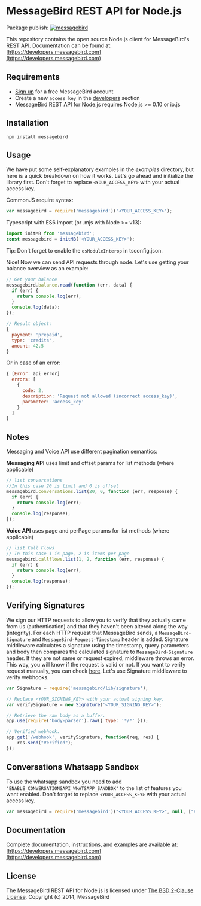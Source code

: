 MessageBird REST API for Node.js
================================

Package publish: [![messagebird](https://github.com/messagebird/messagebird-nodejs/actions/workflows/npmpublish.yml/badge.svg)](https://github.com/messagebird/messagebird-nodejs/actions/workflows/npmpublish.yml)

This repository contains the open source Node.js client for MessageBird's REST API.
Documentation can be found at: [https://developers.messagebird.com](https://developers.messagebird.com)

Requirements
------------

- [Sign up](https://www.messagebird.com/en/signup) for a free MessageBird account
- Create a new `access_key` in the [developers](https://www.messagebird.com/app/en/settings/developers/access) section
- MessageBird REST API for Node.js requires Node.js >= 0.10 or io.js

Installation
------------

`npm install messagebird`

Usage
-----

We have put some self-explanatory examples in the *examples* directory, but here is a quick breakdown on how it works.
Let's go ahead and initialize the library first. Don't forget to replace `<YOUR_ACCESS_KEY>` with your actual access key.

CommonJS require syntax:

```javascript
var messagebird = require('messagebird')('<YOUR_ACCESS_KEY>');
```

Typescript with ES6 import (or .mjs with Node >= v13):

```typescript
import initMB from 'messagebird';
const messagebird = initMB('<YOUR_ACCESS_KEY>');
```

Tip: Don't forget to enable the `esModuleInterop` in tsconfig.json.

Nice! Now we can send API requests through node. Let's use getting your balance overview as an example:

```javascript
// Get your balance
messagebird.balance.read(function (err, data) {
  if (err) {
    return console.log(err);
  }
  console.log(data);
});

// Result object:
{
  payment: 'prepaid',
  type: 'credits',
  amount: 42.5
}
```

Or in case of an error:

```javascript
{ [Error: api error]
  errors: [
    {
      code: 2,
      description: 'Request not allowed (incorrect access_key)',
      parameter: 'access_key'
    }
  ]
}
```

Notes
-------------

Messaging and Voice API use different pagination semantics:
  
  **Messaging API** uses limit and offset params for list methods (where applicable)

  ````javascript
  // list conversations
  //In this case 20 is limit and 0 is offset
  messagebird.conversations.list(20, 0, function (err, response) {
    if (err) {
      return console.log(err);
    }
    console.log(response);
  });
  ````

  **Voice API** uses page and perPage params for list methods (where applicable)

  ````javascript
  // list Call Flows
  // In this case 1 is page, 2 is items per page
  messagebird.callflows.list(1, 2, function (err, response) {
    if (err) {
      return console.log(err);
    }
    console.log(response);
  });
  ````

Verifying Signatures
-------------

We sign our HTTP requests to allow you to verify that they actually came from us (authentication) and that they haven't been altered along the way (integrity). For each HTTP request that MessageBird sends, a `MessageBird-Signature` and `MessageBird-Request-Timestamp` header is added. Signature middleware calculates a signature using the timestamp, query parameters and body then compares the calculated signature to `MessageBird-Signature` header. If they are not same or request expired, middleware throws an error. This way, you will know if the request is valid or not. If you want to verify request manually, you can check [here](https://developers.messagebird.com/docs/verify-http-requests). Let's use Signature middleware to verify webhooks.

```javascript
var Signature = require('messagebird/lib/signature');

// Replace <YOUR_SIGNING_KEY> with your actual signing key.
var verifySignature = new Signature('<YOUR_SIGNING_KEY>');

// Retrieve the raw body as a buffer.
app.use(require('body-parser').raw({ type: '*/*' }));

// Verified webhook.
app.get('/webhook', verifySignature, function(req, res) {
    res.send("Verified");
});

```

Conversations Whatsapp Sandbox
-------------

To use the whatsapp sandbox you need to add `"ENABLE_CONVERSATIONSAPI_WHATSAPP_SANDBOX"` to the list of features you want enabled. Don't forget to replace `<YOUR_ACCESS_KEY>` with your actual access key.

```javascript
var messagebird = require('messagebird')("<YOUR_ACCESS_KEY>", null, ["ENABLE_CONVERSATIONSAPI_WHATSAPP_SANDBOX"]);
```

Documentation
-------------

Complete documentation, instructions, and examples are available at:
[https://developers.messagebird.com](https://developers.messagebird.com)

License
-------

The MessageBird REST API for Node.js is licensed under [The BSD 2-Clause License](http://opensource.org/licenses/BSD-2-Clause). Copyright (c) 2014, MessageBird
